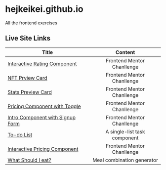 # hejkeikei.github.io
All the frontend exercises

## Live Site Links

| **Title** | **Content** |
|-----------|:-------------:|
|[Interactive Rating Component](https://hejkeikei.github.io/interactive-rating-component/)|Frontend Mentor Chanllenge|
|[NFT Prview Card](https://hejkeikei.github.io/nft-preview-card-component-main/)|Frontend Mentor Chanllenge|
|[Stats Preview Card](https://hejkeikei.github.io/stats-preview-card-component-main/)|Frontend Mentor Chanllenge|
|[Pricing Component with Toggle](https://hejkeikei.github.io/pricing-component-with-toggle-master/)|Frontend Mentor Chanllenge|
|[Intro Component with Signup Form](https://hejkeikei.github.io/intro-component-with-signup-form-master/)|Frontend Mentor Chanllenge|
|[To-do List](https://hejkeikei.github.io/to-do-list_vanillajs/)|A single-list task component|
|[Interactive Pricing Component](https://hejkeikei.github.io/interactive-pricing-component-main/)|Frontend Mentor Chanllenge|
|[What Should I eat?](https://hejkeikei.github.io/mealCombo/)|Meal combination generator|


